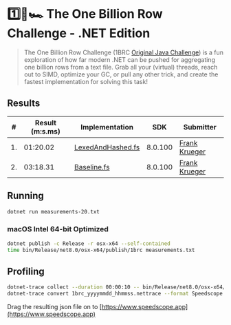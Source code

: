 # 1️⃣🐝🏎️ The One Billion Row Challenge - .NET Edition

> The One Billion Row Challenge (1BRC [Original Java Challenge](https://github.com/gunnarmorling/1brc)) is a fun exploration of how far modern .NET can be pushed for aggregating one billion rows from a text file.
> Grab all your (virtual) threads, reach out to SIMD, optimize your GC, or pull any other trick, and create the fastest implementation for solving this task!

## Results

| # | Result (m:s.ms) | Implementation     | SDK | Submitter     |
|---|-----------------|--------------------|-----|---------------|
| 1.| 01:20.02        | [LexedAndHashed.fs](https://github.com/praeclarum/1brc/blob/main/LexedAndHashed.fs)| 8.0.100| [Frank Krueger](https://github.com/praeclarum)|
| 2.| 03:18.31        | [Baseline.fs](https://github.com/praeclarum/1brc/blob/main/Baseline.fs)| 8.0.100| [Frank Krueger](https://github.com/praeclarum)|

## Running

```bash
dotnet run measurements-20.txt
```

### macOS Intel 64-bit Optimized

```bash
dotnet publish -c Release -r osx-x64 --self-contained
time bin/Release/net8.0/osx-x64/publish/1brc measurements.txt
```

## Profiling

```bash
dotnet-trace collect --duration 00:00:10 -- bin/Release/net8.0/osx-x64/publish/1brc measurements.txt
dotnet-trace convert 1brc_yyyymmdd_hhmmss.nettrace --format Speedscope
```

Drag the resulting json file on to [https://www.speedscope.app](https://www.speedscope.app)
